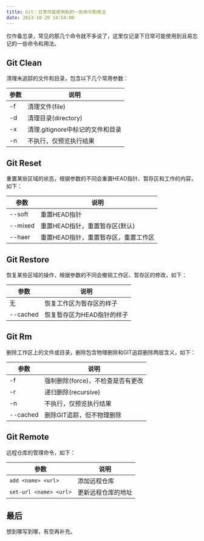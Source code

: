 ```yaml
---
title: Git：日常可能使用到的一些命令和用法
date: 2023-10-20 14:54:00
---
```


仅作备忘录，常见的那几个命令就不多说了，这里仅记录下日常可能使用到且易忘记的一些命令和用法。

## Git Clean

清理未追踪的文件和目录，包含以下几个常用参数：

| 参数 | 说明 |
| -- | -- |
| -f | 清理文件(file)
| -d | 清理目录(directory)
| -x | 清理.gitignore中标记的文件和目录
| -n | 不执行，仅预览执行结果

## Git Reset

重置某些区域的状态，根据参数的不同会重置HEAD指针、暂存区和工作的内容，如下：

| 参数 | 说明 |
| -- | -- |
| --soft | 重置HEAD指针
| --mixed | 重置HEAD指针，重置暂存区(默认)
| --haer | 重置HEAD指针，重置暂存区，重置工作区

## Git Restore

恢复某些区域的操作，根据参数的不同会撤销工作区、暂存区的修改，如下：

| 参数 | 说明 |
| -- | -- |
| 无 | 恢复工作区为暂存区的样子
| --cached | 恢复暂存区为HEAD指针的样子

## Git Rm

删除工作区上的文件或目录，删除包含物理删除和GIT追踪删除两层含义，如下：

| 参数 | 说明 |
| -- | -- |
| -f | 强制删除(force)，不检查是否有更改
| -r | 递归删除(recursive)
| -n | 不执行，仅预览执行结果
| --cached | 删除GIT追踪，但不物理删除


## Git Remote

远程仓库的管理命令，如下：

| 参数 | 说明 |
| -- | -- |
| `add <name> <url>` | 添加远程仓库
| `set-url <name> <url>` | 更新远程仓库的地址


## 最后

想到哪写到哪，有空再补充。
